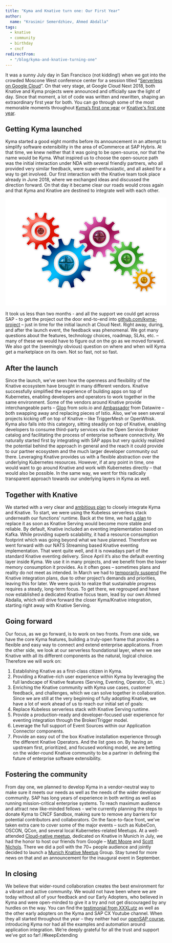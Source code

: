 ```yaml
---
title: "Kyma and Knative turn one: Our First Year"
author:
  name: "Krasimir Semerdzhiev, Ahmed Abdalla"
tags:
  - knative
  - community
  - birthday
  - cncf
redirectFrom:
  - "/blog/kyma-and-knative-turning-one"
---
```


It was a sunny July day in San Francisco (not kidding!) when we got into the crowded Moscone West conference center for a session titled “[Serverless on Google Cloud](https://www.youtube.com/watch?v=iPQUdb0kssE)”. On that very stage, at Google Cloud Next 2018, both Knative and Kyma projects were announced and officially saw the light of day. Since that moment, a lot of code was written and rewritten, shaping an extraordinary first year for both. You can go through some of the most memorable moments throughout [Kyma’s first one year](https://kyma-project.io/blog/2019/7/24/happy-birthday-kyma/) or [Knative's first one year](https://cloud.google.com/blog/).

## Getting Kyma launched

Kyma started a good eight months before its announcement in an attempt to simplify software extensibility in the area of eCommerce at SAP Hybris. At that time, we knew neither that it was going to be open-source, nor that the name would be Kyma. What inspired us to choose the open-source path was the initial interaction under NDA with several friendly partners, who all provided very similar feedback, were super-enthusiastic, and all asked for a way to get involved. 
Our first interaction with the Knative team took place already in June 2018, where we exchanged ideas and discussed the direction forward. On that day it became clear our roads would cross again and that Kyma and Knative are destined to integrate well with each other.

![Documentation component](./wheels.png)

It took us less than two months - and all the support we could get across SAP - to get the project out the door end-to-end into [github.com/kyma-project](https://github.com/kyma-project) – just in time for the initial launch at Cloud Next. 
Right away, during, and after the launch event, the feedback was phenomenal. We got many questions about the features, technology choices, roadmap, SLAs, etc. – many of these we would have to figure out on the go as we moved forward. We also got the (seemingly obvious) question on where and when will Kyma get a marketplace on its own. Not so fast, not so fast.  
  
## After the launch

Since the launch, we’ve seen how the openness and flexibility of the Knative ecosystem have brought in many different vendors. Knative successfully simplified the experience of building apps on top of Kubernetes, enabling developers and operators to work together in the same environment. Some of the vendors around Knative provide interchangeable parts – [Gloo](https://github.com/solo-io/gloo) from solo.io and [Ambassador](https://github.com/datawire/ambassador) from Datawire – both swapping away and replacing pieces of Istio. Also, we’ve seen several projects kicking off on top of Knative – like TriggerMesh or OpenWhisk. 
Kyma also falls into this category, sitting steadily on top of Knative, enabling developers to consume third-party services via the Open Service Broker catalog and facilitating the process of enterprise software connectivity. We naturally started first by integrating with SAP apps but very quickly realized the potential behind the approach in general and the reach it could provide to our partner ecosystem and the much larger developer community out there. Leveraging Knative provides us with a flexible abstraction over the underlying Kubernetes resources. However, if at any point in time, one would want to go around Knative and work with Kubernetes directly – that would also be possible. In the same way, we went for this radically transparent approach towards our underlying layers in Kyma as well. 

## Together with Knative

We started with a very clear and [ambitious plan](https://kyma-project.io/blog/2018/8/10/kyma-knative-progress-report) to closely integrate Kyma and Knative. To start, we were using the Kubeless serverless stack underneath our functions’ runtime. Back at the time, we had [a plan](https://kyma-project.io/blog/2018/9/27/replacing-kubeless-with-knative) to replace it as soon as Knative Serving would become more stable and reliable. By default, Knative included an eventing implementation based on Kafka. While providing superb scalability, it had a resource consumption footprint which was going beyond what we have planned. Therefore we went forward with our NATS Streaming based Knative eventing implementation. That went quite well, and it is nowadays part of the standard Knative eventing delivery. Since April it’s also the default eventing layer inside Kyma. We use it in many projects, and we benefit from the lower memory consumption it provides. 
As it often goes – sometimes plans and reality do not meet as intended. In March we had to [temporarily suspend](https://kyma-project.io/blog/2019/3/27/wg-knative-closure/) the Knative integration plans, due to other project’s demands and priorities, leaving this for later. We were quick to realize that sustainable progress requires a steady, long-term focus. To get there, we regrouped and have now established a dedicated Knative focus team, lead by our own Ahmed Abdalla, which will drive forward the closer Kyma/Knative integration, starting right away with Knative Serving.  

## Going forward

Our focus, as we go forward, is to work on two fronts. From one side, we have the core Kyma features, building a truly-open frame that provides a flexible and easy way to connect and extend enterprise applications. 
From the other side, we look at our serverless foundational layer, where we see Knative with all its different components as the natural, logical choice. Therefore we will work on:
1.	Establishing Knative as a first-class citizen in Kyma.
2.	Providing a Knative-rich user experience within Kyma by leveraging the full landscape of Knative features (Serving, Eventing, Operator, Cli,  etc.)
3.	Enriching the Knative community with Kyma use cases, customer feedback, and challenges, which we can solve together in collaboration. 
Since we are still at the very beginning of fully adopting Knative, we have a lot of work ahead of us to reach our initial set of goals:
1.	Replace Kubeless serverless stack with Knative Serving runtime.
2.	Provide a production-ready and developer-focused user experience for eventing integration through the Broker/Trigger model.
3.	Leverage the full support of Event Sources within our Application Connector components.
4.	Provide an easy out of the box Knative installation experience through the different Knative Operators.
And the list goes on. By having an upstream first, prioritized, and focused working model, we are betting on the wider-round Knative community to be a partner in defining the future of enterprise software extensibility.

## Fostering the community

From day one, we planned to develop Kyma in a vendor-neutral way to make sure it meets our needs as well as the needs of the wider developer community. SAP has long years of experience in both writing as well as running mission-critical enterprise systems. To reach maximum audience and attract new like-minded fellows - we’re currently planning the steps to donate Kyma to CNCF Sandbox, making sure to remove any barriers for potential contributors and collaborators. 
On the face-to-face front, we’ve taken extra care to cover some of the major events – such as KubeCon, OSCON, QCon, and several local Kubernetes-related Meetups. At a well-attended [Cloud-native meetup](https://events.sap.com/de/munich-knative/en/home), dedicated on Knative in Munich in July, we had the honor to host our friends from Google – [Matt Moore](https://twitter.com/mattomata) and [Scott Nichols](https://twitter.com/n3wscott). There we did a poll with the 70+ people audience and jointly decided to launch a [Munich Knative Meetup](https://www.meetup.com/Munich-Knative-Meetup-Group/) Group. Stay tuned for more news on that and an announcement for the inaugural event in September.

## In closing 

We believe that wider-round collaboration creates the best environment for a vibrant and active community. We would not have been where we are today without all of your feedback and our Early Adopters, who believed in Kyma and were open-minded to give it a try and not get discouraged by any hurdles on the way. You can find the [testimonial from XXXLutz](https://www.youtube.com/watch?v=NI4cOWO9HnA) as well as the other early adopters on the Kyma and SAP CX Youtube channel. When they all started throughout the year – they neither had our [openSAP course](https://open.sap.com/courses/kyma1), introducing Kyma nor had all the examples and automation around application integration. We’re deeply grateful for all the trust and support we’ve got so far! 
/#keepExtending 